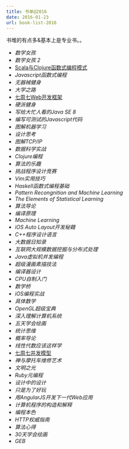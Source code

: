 ```yaml
---
title: 书单@2016
date: 2016-01-23
url: book-list-2016
---
```


书堆的有点多&基本上是专业书。。

<!-- more -->

* *数学女孩*
* *数学女孩 2*
* [Scala与Clojure函数式编程模式](https://book.douban.com/subject/26386810/)
* *Javascript函数式编程*
* *无器械健身*
* *大学之路*
* [七周七Web开发框架](https://book.douban.com/subject/26583236/)
* *硬派健身*
* *写给大忙人看的Java SE 8*
* *编写可测试的Javascript代码*
* *图解机器学习*
* *设计思考*
* *图解TCP/IP*
* *数据科学实战*
* *Clojure编程*
* *算法的乐趣*
* *挑战程序设计竞赛*
* *Vim实用技巧*
* *Haskell函数式编程基础*
* *Pattern Recongnition and Machine Learning*
* *The Elements of Statistical Learning*
* *算法导论*
* *编译原理*
* *Machine Learning*
* *iOS Auto Layout开发秘籍*
* *C++程序设计语言*
* *大数据日知录*
* *互联网大规模数据挖掘与分布式处理*
* *Java虚拟机并发编程*
* *超级漫画素描技法*
* *编译器设计*
* *CPU自制入门*
* *数学桥*
* *iOS编程实战*
* *具体数学*
* *OpenGL超级宝典*
* *深入理解计算机系统*
* *五天学会绘画*
* *统计思维*
* *概率导论*
* *线性代数应该这样学*
* [七周七并发模型](https://book.douban.com/subject/26337939/)
* *禅与摩托车维修艺术*
* *文明之光*
* *Ruby元编程*
* *设计中的设计*
* *只是为了好玩*
* *用AngularJS开发下一代Web应用*
* *计算机程序的构造和解释*
* *编程本色*
* *HTTP权威指南*
* *算法心得*
* *30天学会绘画*
* *GEB*

